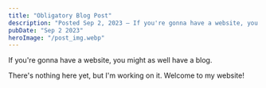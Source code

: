 ```yaml
---
title: "Obligatory Blog Post"
description: "Posted Sep 2, 2023 — If you're gonna have a website, you might as well have a blog."
pubDate: "Sep 2 2023"
heroImage: "/post_img.webp"
---
```


If you're gonna have a website, you might as well have a blog.

There's nothing here yet, but I'm working on it. Welcome to my website!